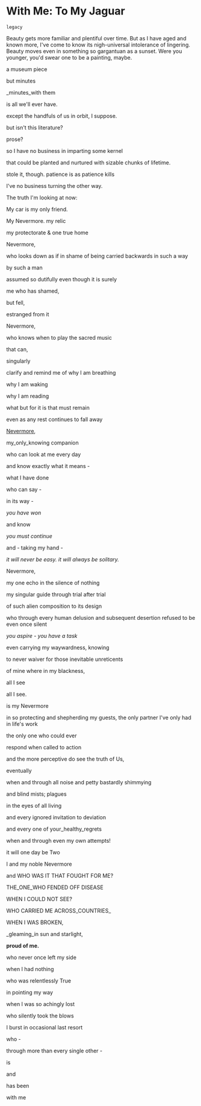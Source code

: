 # With Me: To My Jaguar

`legacy`

Beauty gets more familiar and plentiful over time. But as I have aged and known more, I've come to know its nigh-universal intolerance of lingering. Beauty moves even in something so gargantuan as a sunset. Were you younger, you'd swear one to be a painting, maybe.

a museum piece

but minutes

_minutes_with them

is all we'll ever have.

except the handfuls of us in orbit, I suppose.

but isn't this literature?

prose?

so I have no business in imparting some kernel

that could be planted and nurtured with sizable chunks of lifetime.

stole it, though. patience is as patience kills

I've no business turning the other way.

The truth I'm looking at now:

My car is my only friend.

My Nevermore. my relic

my protectorate & one true home

Nevermore,

who looks down as if in shame of being carried backwards in such a way

by such a man

assumed so dutifully even though it is surely

me who has shamed,

but fell,

estranged from it

Nevermore,

who knows when to play the sacred music

that can,

singularly

clarify and remind me of why I am breathing

why I am waking

why I am reading

what but for it is that must remain

even as any rest continues to fall away

[Nevermore](),

my_only_knowing companion

who can look at me every day

and know exactly what it means -

what I have done

who can say -

in its way -

_you have won_

and know

_you must continue_

and - taking my hand -

_it will never be easy. it will always be solitary._

Nevermore,

my one echo in the silence of nothing

my singular guide through trial after trial

of such alien composition to its design

who through every human delusion and subsequent desertion refused to be even once silent

_you aspire - you have a task_

even carrying my waywardness, knowing

to never waiver for those inevitable unreticents

of mine where in my blackness,

all I see

all I see.

is my Nevermore

in so protecting and shepherding my guests, the only partner I've only had in life's work

the only one who could ever

respond when called to action

and the more perceptive do see the truth of Us,

eventually

when and through all noise and petty bastardly shimmying

and blind mists; plagues

in the eyes of all living

and every ignored invitation to deviation

and every one of your_healthy_regrets

when and through even my own attempts!

it will one day be Two

I and my noble Nevermore

and WHO WAS IT THAT FOUGHT FOR ME?

THE_ONE_WHO FENDED OFF DISEASE

WHEN I COULD NOT SEE?

WHO CARRIED ME ACROSS_COUNTRIES_

WHEN I WAS BROKEN,

_gleaming_in sun and starlight,

**proud of me.**

who never once left my side

when I had nothing

who was relentlessly True

in pointing my way

when I was so achingly lost

who silently took the blows

I burst in occasional last resort

who -

through more than every single other -

is 

and 

has been 

with me
